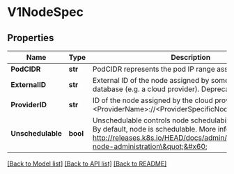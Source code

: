 # V1NodeSpec

## Properties
Name | Type | Description | Notes
------------ | ------------- | ------------- | -------------
**PodCIDR** | **str** | PodCIDR represents the pod IP range assigned to the node. | [optional] 
**ExternalID** | **str** | External ID of the node assigned by some machine database (e.g. a cloud provider). Deprecated. | [optional] 
**ProviderID** | **str** | ID of the node assigned by the cloud provider in the format: &lt;ProviderName&gt;://&lt;ProviderSpecificNodeID&gt; | [optional] 
**Unschedulable** | **bool** | Unschedulable controls node schedulability of new pods. By default, node is schedulable. More info: http://releases.k8s.io/HEAD/docs/admin/node.md#manual-node-administration\&quot;&#x60; | [optional] 

[[Back to Model list]](../README.md#documentation-for-models) [[Back to API list]](../README.md#documentation-for-api-endpoints) [[Back to README]](../README.md)


